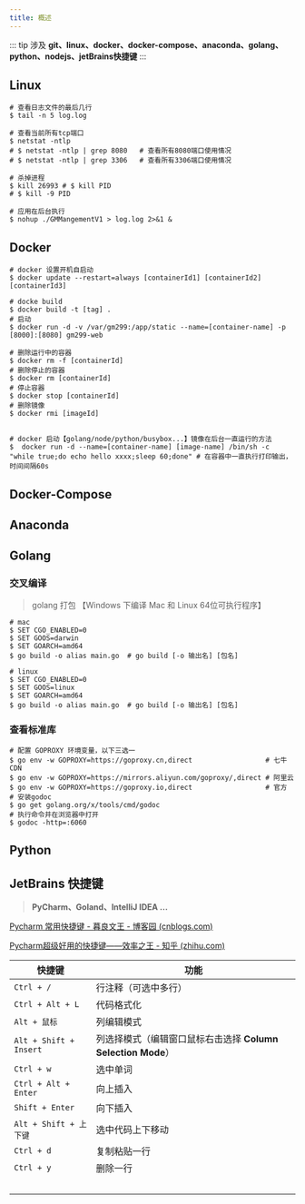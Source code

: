 ```yaml
---
title: 概述
---
```


::: tip 涉及
**git、linux、docker、docker-compose、anaconda、golang、python、nodejs、jetBrains快捷键**
:::

## Linux

```shell
# 查看日志文件的最后几行
$ tail -n 5 log.log

# 查看当前所有tcp端口
$ netstat -ntlp
# $ netstat -ntlp | grep 8080   # 查看所有8080端口使用情况
# $ netstat -ntlp | grep 3306   # 查看所有3306端口使用情况

# 杀掉进程
$ kill 26993 # $ kill PID
# $ kill -9 PID

# 应用在后台执行
$ nohup ./GMMangementV1 > log.log 2>&1 &
```

## Docker

```shell
# docker 设置开机自启动
$ docker update --restart=always [containerId1] [containerId2] [containerId3]

# docke build 
$ docker build -t [tag] .
# 启动
$ docker run -d -v /var/gm299:/app/static --name=[container-name] -p [8000]:[8080] gm299-web

# 删除运行中的容器
$ docker rm -f [containerId]
# 删除停止的容器
$ docker rm [containerId]
# 停止容器
$ docker stop [containerId]
# 删除镜像
$ docker rmi [imageId]


# docker 启动【golang/node/python/busybox...】镜像在后台一直运行的方法
$  docker run -d --name=[container-name] [image-name] /bin/sh -c "while true;do echo hello xxxx;sleep 60;done" # 在容器中一直执行打印输出，时间间隔60s 
```



## Docker-Compose

## Anaconda

## Golang

### 交叉编译

> golang 打包 【Windows 下编译 Mac 和 Linux 64位可执行程序】

```shell
# mac
$ SET CGO_ENABLED=0
$ SET GOOS=darwin
$ SET GOARCH=amd64
$ go build -o alias main.go  # go build [-o 输出名] [包名]

# linux
$ SET CGO_ENABLED=0
$ SET GOOS=linux
$ SET GOARCH=amd64
$ go build -o alias main.go  # go build [-o 输出名] [包名]
```

### 查看标准库

```shell
# 配置 GOPROXY 环境变量，以下三选一
$ go env -w GOPROXY=https://goproxy.cn,direct                  # 七牛 CDN
$ go env -w GOPROXY=https://mirrors.aliyun.com/goproxy/,direct # 阿里云
$ go env -w GOPROXY=https://goproxy.io,direct                  # 官方
# 安装godoc
$ go get golang.org/x/tools/cmd/godoc
# 执行命令并在浏览器中打开
$ godoc -http=:6060
```

## Python

## JetBrains 快捷键

>  **PyCharm、Goland、IntelliJ IDEA ...**

[Pycharm 常用快捷键 - 暮良文王 - 博客园 (cnblogs.com)](https://www.cnblogs.com/liangmingshen/p/9297381.html)

[Pycharm超级好用的快捷键——效率之王 - 知乎 (zhihu.com)](https://zhuanlan.zhihu.com/p/83987698)

| 快捷键                 | 功能                                                         |
| ---------------------- | ------------------------------------------------------------ |
| `Ctrl + /`             | 行注释（可选中多行）                                         |
| `Ctrl + Alt + L`       | 代码格式化                                                   |
| `Alt + 鼠标`           | 列编辑模式                                                   |
| `Alt + Shift + Insert` | 列选择模式（编辑窗口鼠标右击选择 **Column Selection Mode**） |
| `Ctrl + w`             | 选中单词                                                     |
| `Ctrl + Alt + Enter`   | 向上插入                                                     |
| `Shift + Enter`        | 向下插入                                                     |
| `Alt + Shift + 上下键` | 选中代码上下移动                                             |
| `Ctrl + d`             | 复制粘贴一行                                                 |
| `Ctrl + y`             | 删除一行                                                     |
|                        |                                                              |
|                        |                                                              |
|                        |                                                              |
|                        |                                                              |
|                        |                                                              |